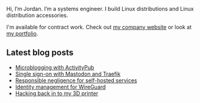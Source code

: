 Hi, I’m Jordan. I’m a systems engineer. I build Linux distributions and Linux distribution accessories.

I'm available for contract work. Check out [my company website](https://caketop.app/) or look at [my portfolio](https://jordemort.dev).

## Latest blog posts

<!-- BLOG-POST-LIST:START -->
- [Microblogging with ActivityPub](https://jordemort.dev/blog/lwn-microblogging-with-activitypub/)
- [Single sign-on with Mastodon and Traefik](https://jordemort.dev/blog/single-sign-on-with-mastodon/)
- [Responsible negligence for self-hosted services](https://jordemort.dev/blog/responsible-negligence/)
- [Identity management for WireGuard](https://jordemort.dev/blog/lwn-wireguard-identity-management/)
- [Hacking back in to my 3D printer](https://jordemort.dev/blog/hacking-back-in-to-my-3d-printer/)
<!-- BLOG-POST-LIST:END -->
